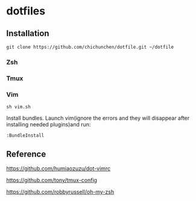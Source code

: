 # dotfiles

## Installation

    git clone https://github.com/chichunchen/dotfile.git ~/dotfile

### Zsh

### Tmux

### Vim

    sh vim.sh

Install bundles. Launch vim(ignore the errors and they will disappear after installing needed plugins)and run:

    :BundleInstall
    
## Reference

https://github.com/humiaozuzu/dot-vimrc

https://github.com/tony/tmux-config

https://github.com/robbyrussell/oh-my-zsh
